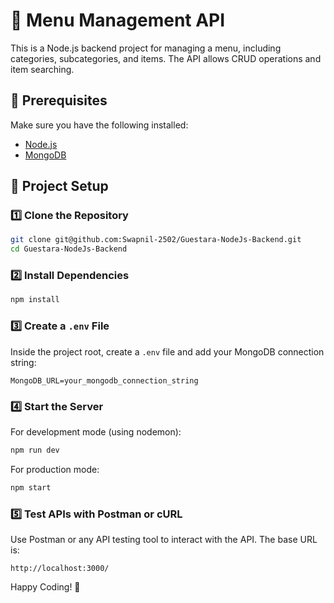# 🚀 Menu Management API

This is a Node.js backend project for managing a menu, including categories, subcategories, and items. The API allows CRUD operations and item searching.

## 📌 Prerequisites
Make sure you have the following installed:
- [Node.js](https://nodejs.org/)
- [MongoDB](https://www.mongodb.com/)

## 📂 Project Setup

### 1️⃣ Clone the Repository
```bash
git clone git@github.com:Swapnil-2502/Guestara-NodeJs-Backend.git
cd Guestara-NodeJs-Backend
```

### 2️⃣ Install Dependencies
```bash
npm install
```

### 3️⃣ Create a `.env` File
Inside the project root, create a `.env` file and add your MongoDB connection string:
```env
MongoDB_URL=your_mongodb_connection_string
```

### 4️⃣ Start the Server
For development mode (using nodemon):
```bash
npm run dev
```
For production mode:
```bash
npm start
```

### 5️⃣ Test APIs with Postman or cURL
Use Postman or any API testing tool to interact with the API. The base URL is:
```
http://localhost:3000/
```

Happy Coding! 🚀